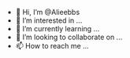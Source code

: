 - 👋 Hi, I’m @Alieebbs
- 👀 I’m interested in ...
- 🌱 I’m currently learning ...
- 💞️ I’m looking to collaborate on ...
- 📫 How to reach me ...

<!---
Alieebbs/Alieebbs is a ✨ special ✨ repository because its `README.md` (this file) appears on your GitHub profile.
You can click the Preview link to take a look at your changes.
--->
